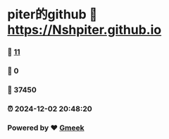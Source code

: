 # piter的github :link: https://Nshpiter.github.io 
### :page_facing_up: [11](https://Nshpiter.github.io/tag.html) 
### :speech_balloon: 0 
### :hibiscus: 37450 
### :alarm_clock: 2024-12-02 20:48:20 
### Powered by :heart: [Gmeek](https://github.com/Meekdai/Gmeek)
